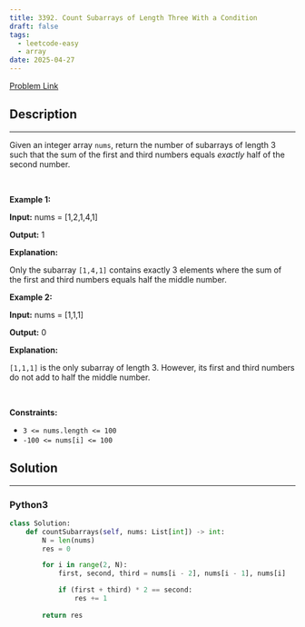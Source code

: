 ```yaml
---
title: 3392. Count Subarrays of Length Three With a Condition
draft: false
tags: 
  - leetcode-easy
  - array
date: 2025-04-27
---
```


[Problem Link](https://leetcode.com/problems/count-subarrays-of-length-three-with-a-condition/)

## Description

---
<p>Given an integer array <code>nums</code>, return the number of <span data-keyword="subarray-nonempty">subarrays</span> of length 3 such that the sum of the first and third numbers equals <em>exactly</em> half of the second number.</p>

<p>&nbsp;</p>
<p><strong class="example">Example 1:</strong></p>

<div class="example-block">
<p><strong>Input:</strong> <span class="example-io">nums = [1,2,1,4,1]</span></p>

<p><strong>Output:</strong> <span class="example-io">1</span></p>

<p><strong>Explanation:</strong></p>

<p>Only the subarray <code>[1,4,1]</code> contains exactly 3 elements where the sum of the first and third numbers equals half the middle number.</p>
</div>

<p><strong class="example">Example 2:</strong></p>

<div class="example-block">
<p><strong>Input:</strong> <span class="example-io">nums = [1,1,1]</span></p>

<p><strong>Output:</strong> <span class="example-io">0</span></p>

<p><strong>Explanation:</strong></p>

<p><code>[1,1,1]</code> is the only subarray of length 3. However, its first and third numbers do not add to half the middle number.</p>
</div>

<p>&nbsp;</p>
<p><strong>Constraints:</strong></p>

<ul>
	<li><code>3 &lt;= nums.length &lt;= 100</code></li>
	<li><code><font face="monospace">-100 &lt;= nums[i] &lt;= 100</font></code></li>
</ul>


## Solution

---
### Python3
``` py title='count-subarrays-of-length-three-with-a-condition'
class Solution:
    def countSubarrays(self, nums: List[int]) -> int:
        N = len(nums)
        res = 0

        for i in range(2, N):
            first, second, third = nums[i - 2], nums[i - 1], nums[i]

            if (first + third) * 2 == second:
                res += 1
        
        return res
```

